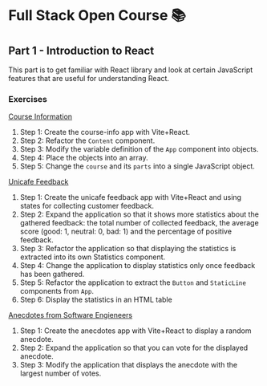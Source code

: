 # Full Stack Open Course 📚

## Part 1 - Introduction to React

This part is to get familiar with React library and look at certain JavaScript features that are useful for understanding React.

### Exercises

[Course Information](/part-01/course-info/)

1. Step 1: Create the course-info app with Vite+React.
2. Step 2: Refactor the `Content` component.
3. Step 3: Modify the variable definition of the `App` component into objects.
4. Step 4: Place the objects into an array.
5. Step 5: Change the `course` and its `parts` into a single JavaScript object.

[Unicafe Feedback](/part-01/unicafe/)

1. Step 1: Create the unicafe feedback app with Vite+React and using states for collecting customer feedback.
2. Step 2: Expand the application so that it shows more statistics about the gathered feedback: the total number of collected feedback, the average score (good: 1, neutral: 0, bad: 1) and the percentage of positive feedback.
3. Step 3: Refactor the application so that displaying the statistics is extracted into its own Statistics component.
4. Step 4: Change the application to display statistics only once feedback has been gathered.
5. Step 5: Refactor the application to extract the `Button` and `StaticLine` components from `App`.
6. Step 6: Display the statistics in an HTML table

[Anecdotes from Software Engieneers](/part-01/anecdotes/)

1. Step 1: Create the anecdotes app with Vite+React to display a random anecdote.
2. Step 2: Expand the application so that you can vote for the displayed anecdote.
3. Step 3: Modify the application that displays the anecdote with the largest number of votes.